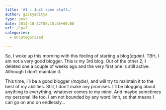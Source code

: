 ```yaml
---
title: '#1 : Just some stuff…'
author: g33kyaditya
type: post
date: 2014-10-22T06:15:55+00:00
url: /?p=7
categories:
  - Uncategorized

---
```

So, I woke up this morning with this feeling of starting a blog(_again)_. TBH, I am not a very good blogger. This is my 3rd blog. Out of the other 2, I deleted one a couple of weeks ago and the very first one is still active. Although I don&#8217;t maintain it.

This time, i&#8217;ll be a good blogger (_maybe)_, and will try to maintain it to the best of my abilities. Still, I don&#8217;t make any promises. I&#8217;ll be blogging about anything to everything, whatever comes to my mind. And maybe sometimes my personal life too. I am not bounded by any word limit, so that means I can go on and on endlessly&#8230;